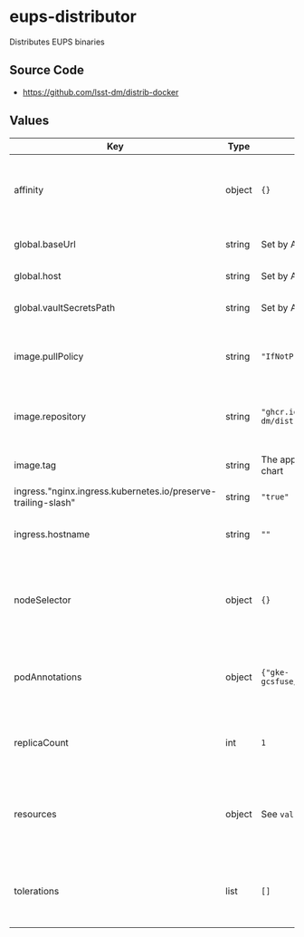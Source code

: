 # eups-distributor

Distributes EUPS binaries

## Source Code

* <https://github.com/lsst-dm/distrib-docker>

## Values

| Key | Type | Default | Description |
|-----|------|---------|-------------|
| affinity | object | `{}` | Affinity rules for the eups-distributor deployment pod |
| global.baseUrl | string | Set by Argo CD | Base URL for the environment |
| global.host | string | Set by Argo CD | Host name for ingress |
| global.vaultSecretsPath | string | Set by Argo CD | Base path for Vault secrets |
| image.pullPolicy | string | `"IfNotPresent"` | Pull policy for the eups-distributor image |
| image.repository | string | `"ghcr.io/lsst-dm/distrib-docker"` | Image to use in the eups-distributor deployment |
| image.tag | string | The appVersion of the chart | Tag of image to use |
| ingress."nginx.ingress.kubernetes.io/preserve-trailing-slash" | string | `"true"` |  |
| ingress.hostname | string | `""` | Additional annotations for the ingress rule |
| nodeSelector | object | `{}` | Node selection rules for the eups-distributor deployment pod |
| podAnnotations | object | `{"gke-gcsfuse/volumes":"true"}` | Annotations for the eups-distributor deployment pod |
| replicaCount | int | `1` | Number of web deployment pods to start |
| resources | object | See `values.yaml` | Resource limits and requests for the eups-distributor deployment pod |
| tolerations | list | `[]` | Tolerations for the eups-distributor deployment pod |
